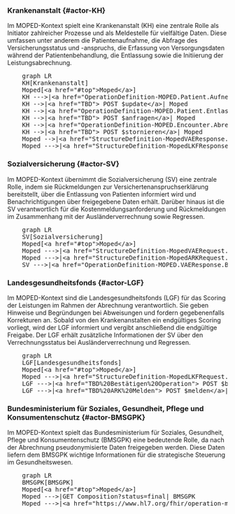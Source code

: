 <script type="module">
  import mermaid from 'https://cdn.jsdelivr.net/npm/mermaid@11/dist/mermaid.esm.min.mjs';
</script>

### Krankenanstalt {#actor-KH}
<div xmlns="http://www.w3.org/1999/xhtml" class="container"> 
    Im MOPED-Kontext spielt eine Krankenanstalt (KH) eine zentrale Rolle als Initiator zahlreicher Prozesse und als Meldestelle für vielfältige Daten. Diese umfassen unter anderem die Patientenaufnahme, die Abfrage des Versicherungsstatus und -anspruchs, die Erfassung von Versorgungsdaten während der Patientenbehandlung, die Entlassung sowie die Initiierung der Leistungsabrechnung.
</div>
<pre class="mermaid">
    graph LR
    KH[Krankenanstalt]
    Moped[&lt;a href=&quot;#top&quot;&gt;Moped&lt;/a&gt;] 
    KH --->|&lt;a href=&quot;OperationDefinition-MOPED.Patient.Aufnehmen.html&quot;&gt; POST $aufnehmen&lt;/a&gt;| Moped 
    KH -->|&lt;a href=&quot;TBD&quot;&gt; POST $update&lt;/a&gt;| Moped
    KH -->|&lt;a href=&quot;OperationDefinition-MOPED.Patient.Entlassen.html&quot;&gt; POST $entlassen&lt;/a&gt;| Moped
    KH -->|&lt;a href=&quot;TBD&quot;&gt; POST $anfragen&lt;/a&gt;| Moped
    KH -->|&lt;a href=&quot;OperationDefinition-MOPED.Encounter.Abrechnen.html&quot;&gt; POST $abrechnen&lt;/a&gt;| Moped
    KH -->|&lt;a href=&quot;TBD&quot;&gt; POST $stornieren&lt;/a&gt;| Moped
    Moped -->|&lt;a href=&quot;StructureDefinition-MopedVAEResponse.html&quot;&gt; GET VAEResponse&lt;/a&gt;| KH
    Moped --->|&lt;a href=&quot;StructureDefinition-MopedLKFResponse.html&quot;&gt; GET ClaimResponse&lt;/a&gt;| KH
</pre>  

### Sozialversicherung {#actor-SV}
<div xmlns="http://www.w3.org/1999/xhtml" class="container"> 
    Im MOPED-Kontext übernimmt die Sozialversicherung (SV) eine zentrale Rolle, indem sie Rückmeldungen zur Versichertenanspruchserklärung bereitstellt, über die Entlassung von Patienten informiert wird und Benachrichtigungen über freigegebene Daten erhält. Darüber hinaus ist die SV verantwortlich für die Kostenmeldungsanforderung und Rückmeldungen im Zusammenhang mit der Ausländerverrechnung sowie Regressen.
</div>
<pre class="mermaid">
    graph LR
    SV[Sozialversicherung]
    Moped[&lt;a href=&quot;#top&quot;&gt;Moped&lt;/a&gt;] 
    Moped --->|&lt;a href=&quot;StructureDefinition-MopedVAERequest.html&quot;&gt; GET VAERequest?status=active&lt;/a&gt;| SV
    Moped --->|&lt;a href=&quot;StructureDefinition-MopedARKRequest.html&quot;&gt; GET ARKRequest?status=active&lt;/a&gt;| SV
    SV --->|&lt;a href=&quot;OperationDefinition-MOPED.VAEResponse.Beantworten.html&quot;&gt; POST $antworten&lt;/a&gt;| Moped
</pre>   

### Landesgesundheitsfonds {#actor-LGF}
<div xmlns="http://www.w3.org/1999/xhtml" class="container"> 
    Im MOPED-Kontext sind die Landesgesundheitsfonds (LGF) für das Scoring der Leistungen im Rahmen der Abrechnung verantwortlich. Sie geben Hinweise und Begründungen bei Abweisungen und fordern gegebenenfalls Korrekturen an. Sobald von den Krankenanstalten ein endgültiges Scoring vorliegt, wird der LGF informiert und vergibt anschließend die endgültige Freigabe. Der LGF erhält zusätzliche Informationen der SV über den Verrechnungsstatus bei Ausländerverrechnung und Regressen.
</div>
<pre class="mermaid">
    graph LR
    LGF[Landesgesundheitsfonds]
    Moped[&lt;a href=&quot;#top&quot;&gt;Moped&lt;/a&gt;] 
    Moped --->|&lt;a href=&quot;StructureDefinition-MopedLKFRequest.html&quot;&gt; GET Claim&lt;/a&gt;| LGF
    LGF --->|&lt;a href=&quot;TBD%20Bestätigen%20Operation&quot;&gt; POST $bestaetigen&lt;/a&gt;| Moped
    LGF --->|&lt;a href=&quot;TBD%20ARK%20Melden&quot;&gt; POST $melden&lt;/a&gt;| Moped
</pre>

### Bundesministerium für Soziales, Gesundheit, Pflege und Konsumentenschutz {#actor-BMSGPK}
<div xmlns="http://www.w3.org/1999/xhtml" class="container"> 
    Im MOPED-Kontext spielt das Bundesministerium für Soziales, Gesundheit, Pflege und Konsumentenschutz (BMSGPK) eine bedeutende Rolle, da nach der Abrechnung pseudonymisierte Daten freigegeben werden. Diese Daten liefern dem BMSGPK wichtige Informationen für die strategische Steuerung im Gesundheitswesen.
</div>
<pre class="mermaid">
    graph LR
    BMSGPK[BMSGPK]
    Moped[&lt;a href=&quot;#top&quot;&gt;Moped&lt;/a&gt;] 
    Moped --->|GET Composition?status=final| BMSGPK 
    Moped --->|&lt;a href=&quot;https://www.hl7.org/fhir/operation-measure-evaluate-measure.html&quot;&gt; POST Measure/$evaluate-measure&lt;/a&gt;| BMSGPK
</pre>